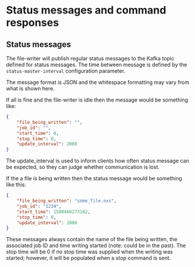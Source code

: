 # Status messages and command responses

## Status messages
The file-writer will publish regular status messages to the Kafka topic defined for status messages.
The time between message is defined by the `status-master-interval` configuration parameter.

The message format is JSON and the whitespace formatting may vary from what is shown here.

If all is fine and the file-writer is idle then the message would be something like:

```json
{
    "file_being_written": "",
    "job_id": "",
    "start_time": 0,
    "stop_time": 0,
    "update_interval": 2000
}
```

The update_interval is used to inform clients how often status message can be expected, so they can
judge whether communication is lost.

If the a file is being written then the status message would be something like this:

```json
{
    "file_being_written": "some_file.nxs",
    "job_id": "1234",
    "start_time": 1580460273162,
    "stop_time": 0,
    "update_interval": 2000
}
```

These messages always contain the name of the file being written, the associated job ID and time writing started (note: 
could be in the past). The stop time will be 0 if no stop time was supplied when the writing was started; however, it will
be populated when a stop command is sent. 
